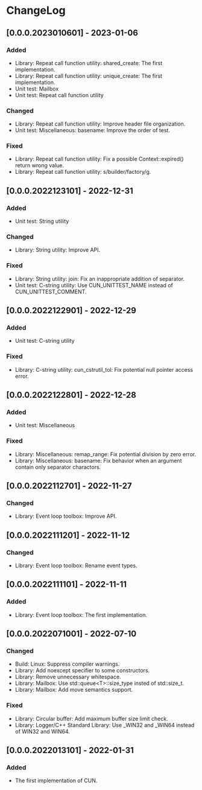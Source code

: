 ChangeLog
=========

[0.0.0.2023010601] - 2023-01-06
-------------------------------

### Added

* Library: Repeat call function utility: shared_create: The first implementation.
* Library: Repeat call function utility: unique_create: The first implementation.
* Unit test: Mailbox
* Unit test: Repeat call function utility

### Changed

* Library: Repeat call function utility: Improve header file organization.
* Unit test: Miscellaneous: basename: Improve the order of test.

### Fixed

* Library: Repeat call function utility: Fix a possible Context::expired() return wrong value.
* Library: Repeat call function utility: s/builder/factory/g.

[0.0.0.2022123101] - 2022-12-31
-------------------------------

### Added

* Unit test: String utility

### Changed

* Library: String utility: Improve API.

### Fixed

* Library: String utility: join: Fix an inappropriate addition of separator.
* Unit test: C-string utility: Use CUN_UNITTEST_NAME instead of CUN_UNITTEST_COMMENT.

[0.0.0.2022122901] - 2022-12-29
-------------------------------

### Added

* Unit test: C-string utility

### Fixed

* Library: C-string utility: cun_cstrutil_tol: Fix potential null pointer access error.

[0.0.0.2022122801] - 2022-12-28
-------------------------------

### Added

* Unit test: Miscellaneous

### Fixed

* Library: Miscellaneous: remap_range: Fix potential division by zero error.
* Library: Miscellaneous: basename: Fix behavior when an argument contain only separator charactors.

[0.0.0.2022112701] - 2022-11-27
-------------------------------

### Changed

* Library: Event loop toolbox: Improve API.

[0.0.0.2022111201] - 2022-11-12
-------------------------------

### Changed

* Library: Event loop toolbox: Rename event types.

[0.0.0.2022111101] - 2022-11-11
-------------------------------

### Added

* Library: Event loop toolbox: The first implementation.

[0.0.0.2022071001] - 2022-07-10
-------------------------------

### Changed

* Build: Linux: Suppress compiler warnings.
* Library: Add noexcept specifier to some constructors.
* Library: Remove unnecessary whitespace.
* Library: Mailbox: Use std::queue&lt;T&gt;::size_type insted of std::size_t.
* Library: Mailbox: Add move semantics support.

### Fixed

* Library: Circular buffer: Add maximum buffer size limit check.
* Library: Logger/C++ Standard Library: Use _WIN32 and _WIN64 instead of WIN32 and WIN64.

[0.0.0.2022013101] - 2022-01-31
-------------------------------

### Added

* The first implementation of CUN.
